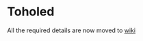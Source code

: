 Toholed
=======

All the required details are now moved to [wiki](https://bitbucket.org/tohs/toholed_daemon/wiki/Home)


